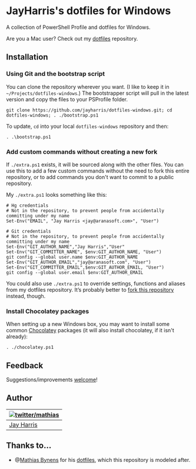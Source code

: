 # JayHarris's dotfiles for Windows

A collection of PowerShell Profile and dotfiles for Windows.

Are you a Mac user? Check out my [dotfiles](https://github.com/jayharris/dotfiles) repository.

## Installation

### Using Git and the bootstrap script

You can clone the repository wherever you want. (I like to keep it in `~/Projects/dotfiles-windows`.) The bootstrapper script will pull in the latest version and copy the files to your PSProfile folder.

```posh
git clone https://github.com/jayharris/dotfiles-windows.git; cd dotfiles-windows; . ./bootstrap.ps1
```

To update, `cd` into your local `dotfiles-windows` repository and then:

```posh
. .\bootstrap.ps1
```

### Add custom commands without creating a new fork

If `./extra.ps1` exists, it will be sourced along with the other files. You can use this to add a few custom commands without the need to fork this entire repository, or to add commands you don't want to commit to a public repository.

My `./extra.ps1` looks something like this:

```posh
# Hg credentials
# Not in the repository, to prevent people from accidentally committing under my name
Set-Env("EMAIL", "Jay Harris <jay@aranasoft.com>", "User")

# Git credentials
# Not in the repository, to prevent people from accidentally committing under my name
Set-Env("GIT_AUTHOR_NAME","Jay Harris","User"
Set-Env("GIT_COMMITTER_NAME", $env:GIT_AUTHOR_NAME, "User")
git config --global user.name $env:GIT_AUTHOR_NAME
Set-Env("GIT_AUTHOR_EMAIL","jay@aranasoft.com", "User")
Set-Env("GIT_COMMITTER_EMAIL",$env:GIT_AUTHOR_EMAIL, "User")
git config --global user.email $env:GIT_AUTHOR_EMAIL
```

You could also use `./extra.ps1` to override settings, functions and aliases from my dotfiles repository. It’s probably better to [fork this repository](https://github.com/jayharris/dotfiles-windows/fork) instead, though.

### Install Chocolatey packages

When setting up a new Windows box, you may want to install some common [Chocolatey](http://http://chocolatey.org/) packages (it will also install chocolatey, if it isn't already):

```posh
. ./chocolatey.ps1
```

## Feedback

Suggestions/improvements
[welcome](https://github.com/jayharris/dotfiles/issues)!

## Author

| [![twitter/mathias](http://gravatar.com/avatar/1318668b99b2d5a3900f3f7758763a69?s=70)](http://twitter.com/jayharris "Follow @jayharris on Twitter") |
|---|
| [Jay Harris](http://twitter.com/jayharris/) |

## Thanks to…

* @[Mathias Bynens](http://mathiasbynens.be/) for his [dotfiles](http://mths.be/dotfiles), which this repository is modeled after.